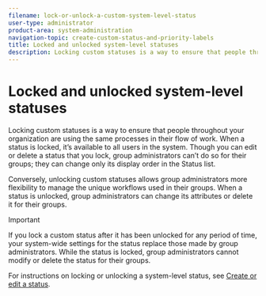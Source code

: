 ```yaml
---
filename: lock-or-unlock-a-custom-system-level-status
user-type: administrator
product-area: system-administration
navigation-topic: create-custom-status-and-priority-labels
title: Locked and unlocked system-level statuses
description: Locking custom statuses is a way to ensure that people throughout your organization are using the same processes in their flow of work. When a status is locked, it’s available to all users in the system. Though you can edit or delete a status that you lock, group administrators can’t do so for their groups; they can change only its display order in the Status list.
---
```


# Locked and unlocked system-level statuses

Locking custom statuses is a way to ensure that people throughout your organization are using the same processes in their flow of work. When a status is locked, it’s available to all users in the system. Though you can edit or delete a status that you lock, group administrators can’t do so for their groups; they can change only its display order in the Status list.

Conversely, unlocking custom statuses allows group administrators more flexibility to manage the unique workflows used in their groups. When a status is unlocked, group administrators can change its attributes or delete it for their groups.

>[!IMPORTANT]
>
>If you lock a custom status after it has been unlocked for any period of time, your system-wide settings for the status replace those made by group administrators. While the status is locked, group administrators cannot modify or delete the status for their groups.

For instructions on locking or unlocking a system-level status, see [Create or edit a status](../../../administration-and-setup/customize-workfront/creating-custom-status-and-priority-labels/create-or-edit-a-status.md).

<!--
<div class="preview" data-mc-conditions="QuicksilverOrClassic.Draft mode">
<h2>Unlocked statuses in approval processes</h2>
<ul data-mc-conditions="SnippetConditions-wf-groups.system-level">
<li>You can use both locked and unlocked statuses in a system approval process. If you create a system approval process with an unlocked system status, users throughout the system can attach the approval process to any project, task, or issue in the system. </li>
<li>Warning messages display in the following scenarios to help you and your users make sure you understand outcomes of the following scenarios:
<ul data-mc-conditions="SnippetConditions-wf-groups.system-level">
<li>An administrator unlocks a system-level status that is used in an approval process. A message warns that group administrators might delete the unlocked status for their groups, which would prevent group members from using that approval process properly for objects assigned to their group. </li>
<li>A user starts to edit an approval process that uses an unlocked status. A message alerts the user about the unlocked status so they can evaluate whether it would be a good idea to re-lock or replace it. </li>
<li><p>A system-level approval process with an unlocked status is attached on an object, and the status was deleted for the group assigned to the object. When a group member goes to the Approvals section for the object, a message explains that the approval process can't be initiated for the object.
<MadCap:conditionalText style="color: #ff1493;" data-mc-conditions="QuicksilverOrClassic.Draft mode">
Lilit says that this may become irrelevant as the team is trying to see if it’s possible to replace all approval processes on objects within the group, in which case we should not have any missing status cases.
</MadCap:conditionalText>
</p></li>
</ul></li>
</ul>
</div>
-->
